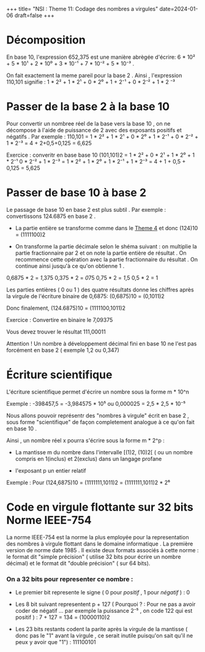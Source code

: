 +++
title= "NSI : Theme 11: Codage des nombres a virgules"
date=2024-01-06
draft=false
+++


# Décomposition

En base 10, l'expression 652,375 est une manière abrègée d'écrire: 6 * 10² + 5 * 10¹ + 2 * 10⁰ + 3 * 10⁻¹ + 7 * 10⁻² + 5 * 10⁻³ .

On fait exactement la meme pareil pour la base 2 . Ainsi , l'expression 110,101 signifie : 1 * 2² + 1 * 2¹ + 0 * 2⁰ + 1 + 2⁻¹ + 0 * 2⁻² + 1 * 2 ⁻³

# Passer de la base 2 à la base 10 

Pour convertir un nombree réel de la base vers la base 10 , on ne décompose à l'aide de puissance de 2 avec des exposants positifs et négatifs . Par exemple : 110,101 = 1 * 2² + 1 * 2¹ + 0 * 2⁰ + 1 * 2⁻¹ + 0 * 2⁻² + 1 * 2⁻³ = 4 + 2+0,5+0,125 = 6,625

Exercice : converitr en base base 10 (101,101)2 = 1 * 2² + 0 * 2¹ + 1 * 2⁰ + 1 * 2⁻¹ 0 * 2⁻² + 1 * 2⁻³ = 1 * 2² +  1 * 2⁰ + 1 * 2⁻¹ + 1 * 2⁻³ = 4 + 1 + 0,5 + 0,125 = 5,625

# Passer de base 10 à base 2 

Le passage de base 10 en base 2 est plus subtil . Par exemple : convertissons 124.6875 en base 2 .

- La partie entière se transforme comme dans le [Theme 4](./tutoriels/theme4/) et donc (124)10 = (1111100)2

- On transforme la partie décimale selon le shéma suivant : on multiplie la partie fractionnaire par 2 et on note la partie entière de résultat . On recommence cette opération avec la partie fractionnaire du résultat . On continue ainsi jusqu'à ce qu'on obtienne 1 .

0,6875 * 2 = *1*,375
0,375 * 2 = *0*75
0,75 * 2 = *1*,5
0,5 * 2 = 1

Les parties entières ( 0 ou 1 ) des quatre résultats donne les chiffres après la virgule de l'écriture binaire de 0,6875: (0,6875)10 = (0,1011)2

Donc finalement, (124.6875)10 = (1111100,1011)2

Exercice : Convertire en binaire le 7,09375

Vous devez trouver le résultat 111,00011

Attention ! Un nombre à développement décimal fini en base 10 ne l'est pas forcément en base 2 ( exemple 1,2 ou 0,347)

# Écriture scientifique

L'écriture scientifique permet d'écrire un nombre sous la forme m * 10^n

Exemple : -398457,5 = -3,984575 * 10⁵ ou 0,000025 = 2,5 * 2,5 * 10⁻⁵

Nous allons pouvoir représentr des "nombres à virgule" écrit en base 2 , sous forme "scientifique" de façon completement analogue  à ce qu'on fait en base 10 .

Ainsi , un nombre réel x pourra s'écrire sous la forme m * 2^p :

 - La mantisse m du nombre dans l'intervalle [(1)2, (10)2[ ( ou un nombre compris en 1(inclus) et 2(exclus) dans un langage profane 

 - l'exposant p un entier relatif

 Exemple : Pour (124,6875)10 = (1111111,1011)2 = (1111111,1011)2 * 2⁶

 # Code en virgule flottante sur 32 bits Norme IEEE-754

La norme IEEE-754 est la norme la plus employée pour la representation des nombres à virgule flottant dans le domaine informatique . La première version de norme date 1985 . Il existe deux formats associés à cette norme : le format dit "simple précision" ( utilise 32 bits pour écrire un nombre décimal) et le format dit "double précision" ( sur 64 bits). 

### On a 32 bits pour representer ce nombre : 

- Le premier bit represente le signe ( 0 pour *positif* , 1 pour *négatif* ) : 0

- Les 8 bit suivant representent p + 127 ( Pourquoi ? : Pour ne pas a avoir coder de négatif ... par exemple la puissance 2⁻⁵ , on code 122 qui est positif ) : 7 + 127 = 134 = (10000110)2

- Les 23 bits restants codent la parite après la virgule de la mantisse ( donc pas le "1" avant la virgule , ce serait inutile puisqu'on sait qu'il ne peux y avoir que "1") : 111100101 



